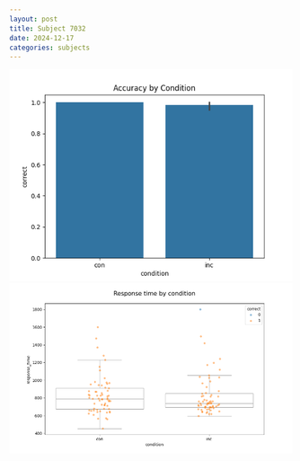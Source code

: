 ```yaml
---
layout: post
title: Subject 7032
date: 2024-12-17
categories: subjects
---
```


![](data/7032/run-6/7032_NF_acc.png)
![](data/7032/run-6/7032_NF_rt.png)
